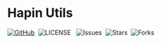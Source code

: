 # Hapin Utils

[![GitHub](https://img.shields.io/badge/GtHub-hapin--utils-lightgrey)](https://github.com/ha-pin/hapin-utils)&nbsp;
![LICENSE](https://img.shields.io/github/license/ha-pin/hapin-utils) &nbsp;
![Issues](https://img.shields.io/github/issues/ha-pin/hapin-utils)&nbsp;
![Stars](https://img.shields.io/github/stars/ha-pin/hapin-arabic)&nbsp;
![Forks](https://img.shields.io/github/forks/ha-pin/hapin-utils)
